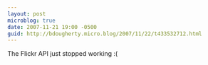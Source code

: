 ```yaml
---
layout: post
microblog: true
date: 2007-11-21 19:00 -0500
guid: http://bdougherty.micro.blog/2007/11/22/t433532712.html
---
```

The Flickr API just stopped working :(
